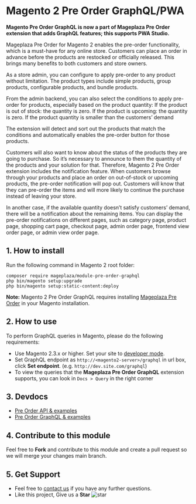 # Magento 2 Pre Order GraphQL/PWA

**Magento Pre Order GraphQL is now a part of Mageplaza Pre Order extension that adds GraphQL features; this supports PWA Studio.**

Mageplaza Pre Order for Magento 2 enables the pre-order functionality, which is a must-have for any online store. Customers can place an order in advance before the products are restocked or officially released. This brings many benefits to both customers and store owners. 

As a store admin, you can configure to apply pre-order to any product without limitation. The product types include simple products, group products, configurable products, and bundle products. 

From the admin backend, you can also select the conditions to apply pre-order for products, especially based on the product quantity: 
If the product is out of stock: the quantity is zero. 
If the product is upcoming: the quantity is zero. 
If the product quantity is smaller than the customers’ demand

The extension will detect and sort out the products that match the conditions and automatically enables the pre-order button for those products.  

Customers will also want to know about the status of the products they are going to purchase. So it’s necessary to announce to them the quantity of the products and your solution for that. Therefore, Magento 2 Pre Order extension includes the notification feature. When customers browse through your products and place an order on out-of-stock or upcoming products, the pre-order notification will pop out. Customers will know that they can pre-order the items and will more likely to continue the purchase instead of leaving your store. 

In another case, if the available quantity doesn’t satisfy customers’ demand, there will be a notification about the remaining items. You can display the pre-order notifications on different pages, such as category page, product page, shopping cart page, checkout page, admin order page, frontend view order page, or admin view order page. 

## 1. How to install

Run the following command in Magento 2 root folder:

```
composer require mageplaza/module-pre-order-graphql
php bin/magento setup:upgrade
php bin/magento setup:static-content:deploy
```

**Note:**
Magento 2 Pre Order GraphQL requires installing [Mageplaza Pre Order](https://www.mageplaza.com/magento-2-pre-order/) in your Magento installation.

## 2. How to use

To perform GraphQL queries in Magento, please do the following requirements:

- Use Magento 2.3.x or higher. Set your site to [developer mode](https://www.mageplaza.com/devdocs/enable-disable-developer-mode-magento-2.html).
- Set GraphQL endpoint as `http://<magento2-server>/graphql` in url box, click **Set endpoint**. 
(e.g. `http://dev.site.com/graphql`)
- To view the queries that the **Mageplaza Pre Order GraphQL** extension supports, you can look in `Docs > Query` in the right corner

## 3. Devdocs

- [Pre Order API & examples](https://documenter.getpostman.com/view/10589000/TVYDfLBx)
- [Pre Order GraphQL & examples](https://documenter.getpostman.com/view/10589000/TVYKZwEg)


## 4. Contribute to this module

Feel free to **Fork** and contribute to this module and create a pull request so we will merge your changes main branch.

## 5. Get Support

- Feel free to [contact us](https://www.mageplaza.com/contact.html) if you have any further questions.
- Like this project, Give us a **Star** ![star](https://i.imgur.com/S8e0ctO.png)
